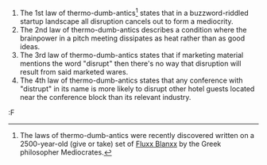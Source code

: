 1. The 1st law of thermo-dumb-antics[^1] states that in a buzzword-riddled startup landscape all disruption cancels out to form a mediocrity.
2. The 2nd law of thermo-dumb-antics describes a condition where the brainpower in a pitch meeting dissipates as heat rather than as good ideas.
3. The 3rd law of thermo-dumb-antics states that if marketing material mentions the word "disrupt" then there's no way that disruption will result from said marketed wares.
4. The 4th law of thermo-dumb-antics states that any conference with "distrupt" in its name is more likely to disrupt other hotel guests located near the conference block than its relevant industry.

:F

[^1]: The laws of thermo-dumb-antics were recently discovered written on a 2500-year-old (give or take) set of [Fluxx Blanxx](http://www.amazon.com/Fluxx-012-Blanxx-Booster/dp/1929780141?tag=fogus-20) by the Greek philosopher Mediocrates.[^2] 

[^2]: An artist's rendition of Mediocrates: ![Mediocrates](http://blog.fogus.me/wp-content/uploads/2013/10/Mediocrates-243x300.jpg)